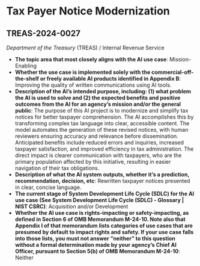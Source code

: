# Tax Payer Notice Modernization
## TREAS-2024-0027
_Department of the Treasury_ (TREAS) / Internal Revenue Service


+ **The topic area that most closely aligns with the AI use case**: Mission-Enabling
+ **Whether the use case is implemented solely with the commercial-off-the-shelf or freely available AI products identified in Appendix B**: Improving the quality of written communications using AI tools.
+ **Description of the AI’s intended purpose, including: (1) what problem the AI is used to solve and (2) the expected benefits and positive outcomes from the AI for an agency’s mission and/or the general public**: The purpose of this AI project is to modernize and simplify tax notices for better taxpayer comprehension. The AI accomplishes this by transforming complex tax language into clear, accessible content. The model automates the generation of these revised notices, with human reviewers ensuring accuracy and relevance before dissemination. Anticipated benefits include reduced errors and inquiries, increased taxpayer satisfaction, and improved efficiency in tax administration. The direct impact is clearer communication with taxpayers, who are the primary population affected by this initiative, resulting in easier navigation of their tax obligations.
+ **Description of what the AI system outputs, whether it’s a prediction, recommendation, decision, etc**: Rewritten taxpayer notices presented in clear, concise language.
+ **The current stage of System Development Life Cycle (SDLC) for the AI use case (See System Development Life Cycle (SDLC) - Glossary | NIST CSRC)**: Acquisition and/or Development
+ **Whether the AI use case is rights-impacting or safety-impacting, as defined in Section 6 of OMB Memorandum M-24-10. Note also that Appendix I of that memorandum lists categories of use cases that are presumed by default to impact rights and safety. If your use case falls into those lists, you must not answer “neither” to this question without a formal determination made by your agency’s Chief AI Officer, pursuant to Section 5(b) of OMB Memorandum M-24-10**: Neither